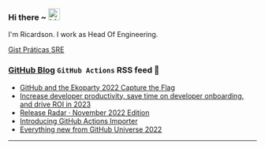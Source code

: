 ### Hi there ~ <img src="https://user-images.githubusercontent.com/1303154/88677602-1635ba80-d120-11ea-84d8-d263ba5fc3c0.gif" width="24px" alt="hi">

I'm Ricardson. I work as Head Of Engineering.

[Gist Práticas SRE](https://gist.github.com/r1w1s1/1ca63e1afb467410ddbb9081214a51ac)

### [GitHub Blog](https://github.blog/) `GitHub Actions` RSS feed 📖

<!--START_SECTION:feed-->
* [GitHub and the Ekoparty 2022 Capture the Flag](https:&#x2F;&#x2F;github.blog&#x2F;2022-12-30-github-and-the-ekoparty-2022-capture-the-flag&#x2F;)
* [Increase developer productivity, save time on developer onboarding, and drive ROI in 2023](https:&#x2F;&#x2F;github.blog&#x2F;2022-12-20-increase-developer-productivity-save-time-on-developer-onboarding-and-drive-roi-in-2023&#x2F;)
* [Release Radar · November 2022 Edition](https:&#x2F;&#x2F;github.blog&#x2F;2022-12-16-release-radar-nov-2022&#x2F;)
* [Introducing GitHub Actions Importer](https:&#x2F;&#x2F;github.blog&#x2F;2022-11-10-introducing-github-actions-importer&#x2F;)
* [Everything new from GitHub Universe 2022](https:&#x2F;&#x2F;github.blog&#x2F;2022-11-09-everything-new-from-github-universe-2022&#x2F;)
<!--END_SECTION:feed-->

---------

<!--
**r1williams/r1williams** is a ✨ _special_ ✨ repository because its `README.md` (this file) appears on your GitHub profile.


